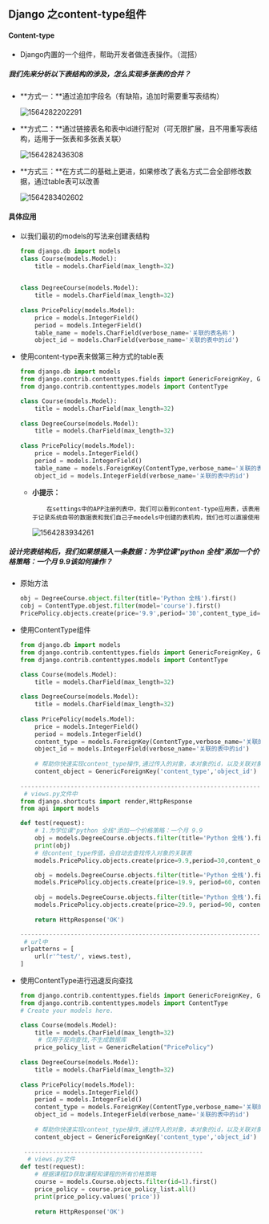## Django 之content-type组件



#### Content-type

- Django内置的一个组件，帮助开发者做连表操作。（混搭）

  

##### 我们先来分析以下表结构的涉及，怎么实现多张表的合并？

- **方式一：**通过追加字段名（有缺陷，追加时需要重写表结构）

  ![1564282202291](C:\Users\RootUser\Desktop\知识点复习\Django\gif\1564282202291.png)

- **方式二：**通过链接表名和表中id进行配对（可无限扩展，且不用重写表结构，适用于一张表和多张表关联）

  ![1564282436308](C:\Users\RootUser\Desktop\知识点复习\Django\gif\1564282436308.png)

- **方式三：**在方式二的基础上更进，如果修改了表名方式二会全部修改数据，通过table表可以改善

  ![1564283402602](C:\Users\RootUser\Desktop\知识点复习\Django\gif\1564283402602.png)



#### 具体应用

- 以我们最初的models的写法来创建表结构

  ```python
  from django.db import models
  class Course(models.Model):
      title = models.CharField(max_length=32)
      
  
  class DegreeCourse(models.Model):
      title = models.CharField(max_length=32)
      
  class PricePolicy(models.Model):
      price = models.IntegerField()
      period = models.IntegerField()
      table_name = models.CharField(verbose_name='关联的表名称')
      object_id = models.CharField(verbose_name='关联的表中的id')
  ```

- 使用content-type表来做第三种方式的table表

  ```python
  from django.db import models
  from django.contrib.contenttypes.fields import GenericForeignKey, GenericRelation
  from django.contrib.contenttypes.models import ContentType
  
  class Course(models.Model):
      title = models.CharField(max_length=32)
      
  class DegreeCourse(models.Model):
      title = models.CharField(max_length=32)
      
  class PricePolicy(models.Model):
      price = models.IntegerField()
      period = models.IntegerField()
      table_name = models.ForeignKey(ContentType,verbose_name='关联的表名称')  # 使用Django为我们提供的content-type表，作为table表
      object_id = models.IntegerField(verbose_name='关联的表中的id')
  ```

  - **小提示：**

    ```
    	在settings中的APP注册列表中，我们可以看到content-type应用表，该表用于记录系统自带的数据表和我们自己子meodels中创建的表机构，我们也可以直接使用
    ```

    ![1564283934261](C:\Users\RootUser\Desktop\知识点复习\Django\gif\1564283934261.png)



##### 设计完表结构后，我们如果想插入一条数据：为学位课"python 全栈"添加一个价格策略：一个月 9.9该如何操作？

- 原始方法

  ```python
  obj = DegreeCourse.object.filter(title='Python 全栈').first()
  cobj = ContentType.objest.filter(model='course').first()
  PricePolicy.objects.create(price='9.9',period='30',content_type_id=cobj.id,object_id=obj.id)
  ```

- 使用ContentType组件

  ```python
  from django.db import models
  from django.contrib.contenttypes.fields import GenericForeignKey, GenericRelation
  from django.contrib.contenttypes.models import ContentType
  
  class Course(models.Model):
      title = models.CharField(max_length=32)
      
  class DegreeCourse(models.Model):
      title = models.CharField(max_length=32)
      
  class PricePolicy(models.Model):
      price = models.IntegerField()
      period = models.IntegerField()
      content_type = models.ForeignKey(ContentType,verbose_name='关联的表名称')  # 使用Django为我们提供的content-type表，作为table表
      object_id = models.IntegerField(verbose_name='关联的表中的id')
      
      # 帮助你快速实现content_type操作,通过传入的对象，本对象的id，以及关联对象的id，并赋值给'content_type','object_id'两个字段
      content_object = GenericForeignKey('content_type','object_id')
      
  ------------------------------------------------------------------------    
   # views.py文件中
  from django.shortcuts import render,HttpResponse
  from api import models
  
  def test(request):
      # 1.为学位课"python 全栈"添加一个价格策略：一个月 9.9
      obj = models.DegreeCourse.objects.filter(title='Python 全栈').first()
      print(obj)
      # 给content_type传值，会自动去查找传入对象的关联表
      models.PricePolicy.objects.create(price=9.9,period=30,content_object=obj)
  
      obj = models.DegreeCourse.objects.filter(title='Python 全栈').first()
      models.PricePolicy.objects.create(price=19.9, period=60, content_object=obj)
      
      obj = models.DegreeCourse.objects.filter(title='Python 全栈').first()
      models.PricePolicy.objects.create(price=29.9, period=90, content_object=obj)
      
      return HttpResponse('OK')
  
  -------------------------------------------------------------------------
   # url中
  urlpatterns = [
      url(r'^test/', views.test),
  ]
  ```

  

- 使用ContentType进行迅速反向查找

  ```python
  from django.contrib.contenttypes.fields import GenericForeignKey, GenericRelation
  from django.contrib.contenttypes.models import ContentType
  # Create your models here.
  
  class Course(models.Model):
      title = models.CharField(max_length=32)
       # 仅用于反向查找,不生成数据库
      price_policy_list = GenericRelation("PricePolicy")
      
  class DegreeCourse(models.Model):
      title = models.CharField(max_length=32)
      
  class PricePolicy(models.Model):
      price = models.IntegerField()
      period = models.IntegerField()
      content_type = models.ForeignKey(ContentType,verbose_name='关联的表名称')  # 使用Django为我们提供的content-type表，作为table表
      object_id = models.IntegerField(verbose_name='关联的表中的id')
      
      # 帮助你快速实现content_type操作,通过传入的对象，本对象的id，以及关联对象的id，并赋值给'content_type','object_id'两个字段
      content_object = GenericForeignKey('content_type','object_id')
      
   --------------------------------------------------
    # views.py文件
  def test(request):
      # 根据课程ID获取课程和课程的所有价格策略
      course = models.Course.objects.filter(id=1).first()
      price_policy = course.price_policy_list.all()
      print(price_policy.values('price'))
      
      return HttpResponse('OK')
  
  ```
  

